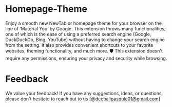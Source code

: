 # Homepage-Theme
Enjoy a smooth new NewTab or homepage theme for your browser on the line of ‘Material You’ by Google. This extension throws many functionalities; one of which is the ease of using a preferred search engine (Google, DuckDuckGo, Bing, YouTube) without having to change your search engine from the setting.
It also provides convenient shortcuts to your favorite websites, theming functionality, and much more. 🛡️ This extension doesn't require any permissions, ensuring your privacy and security while browsing.

# Feedback
We value your feedback! If you have any suggestions, ideas, or questions, please don't hesitate to reach out to us [@deepalipaspule01@gmail.com]
